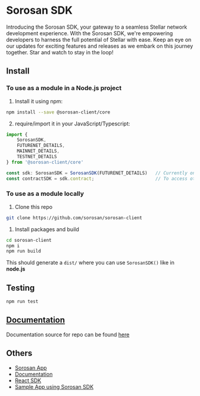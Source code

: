 # Sorosan SDK 

Introducing the Sorosan SDK, your gateway to a seamless Stellar network development experience. With the Sorosan SDK, we're empowering developers to harness the full potential of Stellar with ease. Keep an eye on our updates for exciting features and releases as we embark on this journey together. Star and watch to stay in the loop!

## Install

### To use as a module in a Node.js project

1. Install it using npm:
```bash
npm install --save @sorosan-client/core
```

2. require/import it in your JavaScript/Typescript:
```ts
import { 
    SorosanSDK,     
    FUTURENET_DETAILS,
    MAINNET_DETAILS,
    TESTNET_DETAILS
} from '@sorosan-client/core'

const sdk: SorosanSDK = SorosanSDK(FUTURENET_DETAILS)   // Currently only support futurenet and testnet
const contractSDK = sdk.contract;		                // To access other SDK
```

### To use as a module locally

1. Clone this repo
```bash
git clone https://github.com/sorosan/sorosan-client
```

1. Install packages and build
```bash
cd sorosan-client
npm i
npm run build
```
This should generate a `dist/` where  you can use `SorosanSDK()` like in **node.js**

## Testing

```bash
npm run test
```

## [Documentation](https://sorosan.github.io/sorosan-doc/)

Documentation source for repo can be found [here](https://github.com/Sorosan/sorosan-client/tree/master/sorosan-doc)

## Others

- [Sorosan App](https://sorosan-dapp.vercel.app/sdk)
- [Documentation](https://sorosan.github.io/sorosan-doc)
- [React SDK](https://www.npmjs.com/package/@sorosan-client/react)
- [Sample App using Sorosan SDK](https://github.com/Sorosan/create-sorosan-app)